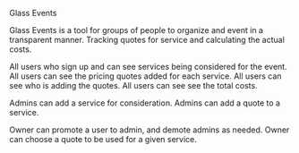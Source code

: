 Glass Events

Glass Events is a tool for groups of people to organize and event in a transparent manner.  Tracking quotes for service and calculating the actual costs.

All users who sign up and can see services being considered for the event.
All users can see the pricing quotes added for each service.
All users can see who is adding the quotes.
All users can see see the total costs.

Admins can add a service for consideration.
Admins can add a quote to a service.

Owner can promote a user to admin, and demote admins as needed.
Owner can choose a quote to be used for a given service.